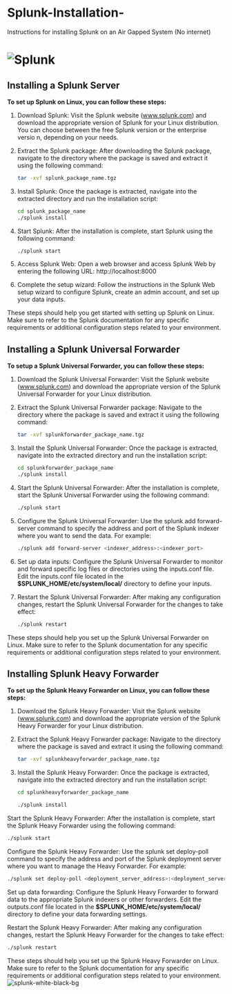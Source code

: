 # Splunk-Installation-
Instructions for installing Splunk on an Air Gapped System (No internet)

# ![Splunk][def] 
## Installing a Splunk Server

**To set up Splunk on Linux, you can follow these steps:**

1. Download Splunk: Visit the Splunk website (www.splunk.com) and download the appropriate version of Splunk for your Linux distribution. You can choose between the free Splunk version or the enterprise versio n, depending on your needs.

2. Extract the Splunk package: After downloading the Splunk package, navigate to the directory where the package is saved and extract it using the following command:
   ```bash
   tar -xvf splunk_package_name.tgz
   ```

3. Install Splunk: Once the package is extracted, navigate into the extracted directory and run the installation script:
   ```bash
   cd splunk_package_name
   ./splunk install
   ```

4. Start Splunk: After the installation is complete, start Splunk using the following command:
   ```bash
   ./splunk start
   ```

5. Access Splunk Web: Open a web browser and access Splunk Web by entering the following URL: http://localhost:8000


6. Complete the setup wizard: Follow the instructions in the Splunk Web setup wizard to configure Splunk, create an admin account, and set up your data inputs.

These steps should help you get started with setting up Splunk on Linux. Make sure to refer to the Splunk documentation for any specific requirements or additional configuration steps related to your environment.

[def]: splunk-white-black-bg.png

## Installing a Splunk Universal Forwarder 
**To setup a Splunk Universal Forwarder, you can follow these steps:**


1. Download the Splunk Universal Forwarder: Visit the Splunk website (www.splunk.com) and download the appropriate version of the Splunk Universal Forwarder for your Linux distribution.

2. Extract the Splunk Universal Forwarder package: Navigate to the directory where the package is saved and extract it using the following command:

   ```bash
   tar -xvf splunkforwarder_package_name.tgz
   ```

3. Install the Splunk Universal Forwarder: Once the package is extracted, navigate into the extracted directory and run the installation script:

   ```bash
   cd splunkforwarder_package_name
   ./splunk install
   ```

4. Start the Splunk Universal Forwarder: After the installation is complete, start the Splunk Universal Forwarder using the following command:

   ```bash
   ./splunk start
   ```

5. Configure the Splunk Universal Forwarder: Use the splunk add forward-server command to specify the address and port of the Splunk indexer where you want to send the data. For example:

   ```bash
   ./splunk add forward-server <indexer_address>:<indexer_port>
   ```

6. Set up data inputs: Configure the Splunk Universal Forwarder to monitor and forward specific log files or directories using the inputs.conf file. Edit the inputs.conf file located in the **$SPLUNK_HOME/etc/system/local/** directory to define your inputs.

7. Restart the Splunk Universal Forwarder: After making any configuration changes, restart the Splunk Universal Forwarder for the changes to take effect:

   ```bash
   ./splunk restart
   ```

These steps should help you set up the Splunk Universal Forwarder on Linux. Make sure to refer to the Splunk documentation for any specific requirements or additional configuration steps related to your environment.

## Installing Splunk Heavy Forwarder

 **To set up the Splunk Heavy Forwarder on Linux, you can follow these steps:**


1. Download the Splunk Heavy Forwarder: Visit the Splunk website (www.splunk.com) and download the appropriate version of the Splunk Heavy Forwarder for your Linux distribution.

2. Extract the Splunk Heavy Forwarder package: Navigate to the directory where the package is saved and extract it using the following command:

   ```bash
   tar -xvf splunkheavyforwarder_package_name.tgz
   ```

3. Install the Splunk Heavy Forwarder: Once the package is extracted, navigate into the extracted directory and run the installation script:

   ```bash
   cd splunkheavyforwarder_package_name

   ./splunk install
   ```

Start the Splunk Heavy Forwarder: After the installation is complete, start the Splunk Heavy Forwarder using the following command:

```bash
./splunk start
```

Configure the Splunk Heavy Forwarder: Use the splunk set deploy-poll command to specify the address and port of the Splunk deployment server where you want to manage the Heavy Forwarder. For example:


```bash
./splunk set deploy-poll <deployment_server_address>:<deployment_server_port>
```

Set up data forwarding: Configure the Splunk Heavy Forwarder to forward data to the appropriate Splunk indexers or other forwarders. Edit the outputs.conf file located in the **$SPLUNK_HOME/etc/system/local/** directory to define your data forwarding settings.

Restart the Splunk Heavy Forwarder: After making any configuration changes, restart the Splunk Heavy Forwarder for the changes to take effect:

```bash
./splunk restart
```

These steps should help you set up the Splunk Heavy Forwarder on Linux. Make sure to refer to the Splunk documentation for any specific requirements or additional configuration steps related to your environment.
![splunk-white-black-bg](https://github.com/PracticePrivacy/Splunk-Installation-/assets/156040138/c1c24e3f-b01d-47af-9cbc-954af1de160f)
